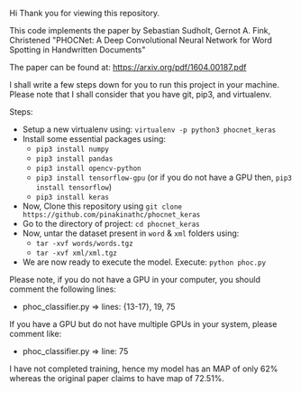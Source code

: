 Hi Thank you for viewing this repository.

This code implements the paper by Sebastian Sudholt, Gernot A. Fink,
Christened "PHOCNet: A Deep Convolutional Neural Network
for Word Spotting in Handwritten Documents"

The paper can be found at: https://arxiv.org/pdf/1604.00187.pdf

I shall write a few steps down for you to run this project in your machine.
Please note that I shall consider that you have git, pip3, and virtualenv.

Steps:
* Setup a new virtualenv using: `virtualenv -p python3 phocnet_keras`
* Install some essential packages using:
	- `pip3 install numpy`
	- `pip3 install pandas`
	- `pip3 install opencv-python`
	- `pip3 install tensorflow-gpu` (or if you do not have a GPU then, `pip3 install tensorflow`)
	- `pip3 install keras`
* Now, Clone this repository using `git clone https://github.com/pinakinathc/phocnet_keras`
* Go to the directory of project: `cd phocnet_keras`
* Now, untar the dataset present in `word` & `xml` folders using:
	- `tar -xvf words/words.tgz`
	- `tar -xvf xml/xml.tgz`
* We are now ready to execute the model. Execute: `python phoc.py`

Please note, if you do not have a GPU in your computer, you should comment the following lines:
- phoc_classifier.py => lines: {13-17}, 19, 75

If you have a GPU but do not have multiple GPUs in your system, please comment like:
- phoc_classifier.py => line: 75

I have not completed training, hence my model has an MAP of only 62% whereas the original paper claims to have map of 72.51%.